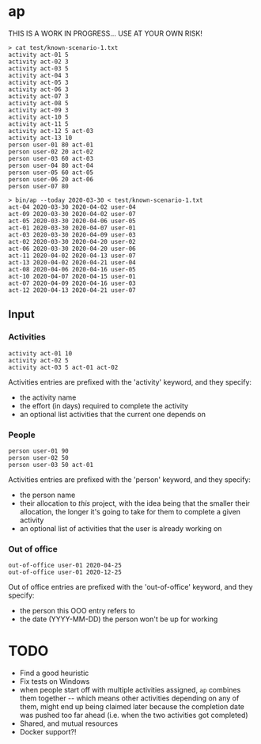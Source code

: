 # ap

THIS IS A WORK IN PROGRESS... USE AT YOUR OWN RISK!

    > cat test/known-scenario-1.txt
    activity act-01 5
    activity act-02 3
    activity act-03 5
    activity act-04 3
    activity act-05 3
    activity act-06 3
    activity act-07 3
    activity act-08 5
    activity act-09 3
    activity act-10 5
    activity act-11 5
    activity act-12 5 act-03
    activity act-13 10
    person user-01 80 act-01
    person user-02 20 act-02
    person user-03 60 act-03
    person user-04 80 act-04
    person user-05 60 act-05
    person user-06 20 act-06
    person user-07 80

    > bin/ap --today 2020-03-30 < test/known-scenario-1.txt
    act-04 2020-03-30 2020-04-02 user-04
    act-09 2020-03-30 2020-04-02 user-07
    act-05 2020-03-30 2020-04-06 user-05
    act-01 2020-03-30 2020-04-07 user-01
    act-03 2020-03-30 2020-04-09 user-03
    act-02 2020-03-30 2020-04-20 user-02
    act-06 2020-03-30 2020-04-20 user-06
    act-11 2020-04-02 2020-04-13 user-07
    act-13 2020-04-02 2020-04-21 user-04
    act-08 2020-04-06 2020-04-16 user-05
    act-10 2020-04-07 2020-04-15 user-01
    act-07 2020-04-09 2020-04-16 user-03
    act-12 2020-04-13 2020-04-21 user-07

## Input

### Activities

    activity act-01 10
    activity act-02 5
    activity act-03 5 act-01 act-02

Activities entries are prefixed with the 'activity' keyword, and they specify:

- the activity name
- the effort (in days) required to complete the activity
- an optional list activities that the current one depends on

### People

    person user-01 90
    person user-02 50
    person user-03 50 act-01

Activities entries are prefixed with the 'person' keyword, and they specify:

- the person name
- their allocation to _this_ project, with the idea being that the smaller their
  allocation, the longer it's going to take for them to complete a given
  activity
- an optional list of activities that the user is already working on

### Out of office

    out-of-office user-01 2020-04-25
    out-of-office user-01 2020-12-25

Out of office entries are prefixed with the 'out-of-office' keyword, and they
specify:

- the person this OOO entry refers to
- the date (YYYY-MM-DD) the person won't be up for working

# TODO

- Find a good heuristic
- Fix tests on Windows
- when people start off with multiple activities assigned, `ap` combines them
  together -- which means other activities depending on any of them, might end
  up being claimed later because the completion date was pushed too far ahead
  (i.e. when the two activities got completed)
- Shared, and mutual resources
- Docker support?!
